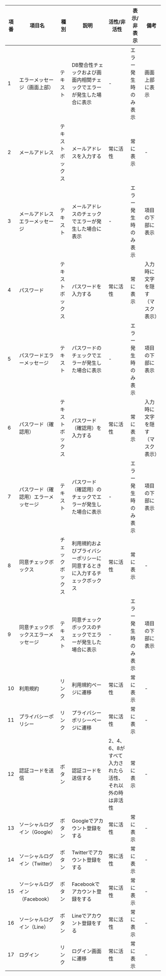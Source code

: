 
| 項番 | 項目名 | 種別 | 説明 | 活性/非活性 | 表示/非表示 | 備考 |
|------|--------|------|------|-------------|-------------|------|
| 1 | エラーメッセージ（画面上部） | テキスト | DB整合性チェックおよび画面内相関チェックでエラーが発生した場合に表示 | - | エラー発生時のみ表示 | 画面上部に表示 |
| 2 | メールアドレス | テキストボックス | メールアドレスを入力する | 常に活性 | 常に表示 | - |
| 3 | メールアドレスエラーメッセージ | テキスト | メールアドレスのチェックでエラーが発生した場合に表示 | - | エラー発生時のみ表示 | 項目の下部に表示 |
| 4 | パスワード | テキストボックス | パスワードを入力する | 常に活性 | 常に表示 | 入力時に文字を隠す（マスク表示） |
| 5 | パスワードエラーメッセージ | テキスト | パスワードのチェックでエラーが発生した場合に表示 | - | エラー発生時のみ表示 | 項目の下部に表示 |
| 6 | パスワード（確認用） | テキストボックス | パスワード（確認用）を入力する | 常に活性 | 常に表示 | 入力時に文字を隠す（マスク表示） |
| 7 | パスワード（確認用）エラーメッセージ | テキスト | パスワード（確認用）のチェックでエラーが発生した場合に表示 | - | エラー発生時のみ表示 | 項目の下部に表示 |
| 8 | 同意チェックボックス | チェックボックス | 利用規約およびプライバシーポリシーに同意するときに入力するチェックボックス | 常に活性 | 常に表示 | - |
| 9 | 同意チェックボックスエラーメッセージ | テキスト | 同意チェックボックスのチェックでエラーが発生した場合に表示 | - | エラー発生時のみ表示 | 項目の下部に表示 |
| 10 | 利用規約 | リンク | 利用規約ページに遷移 | 常に活性 | 常に表示 | - |
| 11 | プライバシーポリシー | リンク | プライバシーポリシーページに遷移 | 常に活性 | 常に表示 | - |
| 12 | 認証コードを送信 | ボタン | 認証コードを送信する | 2、4、6、8がすべて入力されたら活性、それ以外の時は非活性 | 常に表示 | - |
| 13 | ソーシャルログイン（Google） | ボタン | Googleでアカウント登録をする | 常に活性 | 常に表示 | - |
| 14 | ソーシャルログイン（Twitter） | ボタン | Twitterでアカウント登録をする | 常に活性 | 常に表示 | - |
| 15 | ソーシャルログイン（Facebook） | ボタン | Facebookでアカウント登録をする | 常に活性 | 常に表示 | - |
| 16 | ソーシャルログイン（Line） | ボタン | Lineでアカウント登録をする | 常に活性 | 常に表示 | - |
| 17 | ログイン | リンク | ログイン画面に遷移 | 常に活性 | 常に表示 | - |
